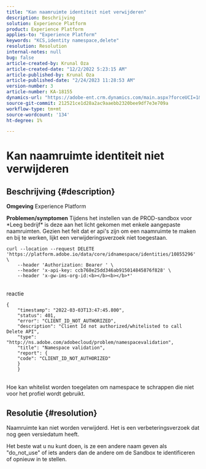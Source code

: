 ```yaml
---
title: "Kan naamruimte identiteit niet verwijderen"
description: Beschrijving
solution: Experience Platform
product: Experience Platform
applies-to: "Experience Platform"
keywords: "KCS,identity namespace,delete"
resolution: Resolution
internal-notes: null
bug: false
article-created-by: Krunal Oza
article-created-date: "12/2/2022 5:23:15 AM"
article-published-by: Krunal Oza
article-published-date: "2/24/2023 11:28:53 AM"
version-number: 3
article-number: KA-18155
dynamics-url: "https://adobe-ent.crm.dynamics.com/main.aspx?forceUCI=1&pagetype=entityrecord&etn=knowledgearticle&id=0bfbb266-0172-ed11-9561-6045bd006c82"
source-git-commit: 212521ce1d28a2ac9aaebb2320bee9df7e3e709a
workflow-type: tm+mt
source-wordcount: '134'
ht-degree: 1%

---
```


# Kan naamruimte identiteit niet verwijderen

## Beschrijving {#description}

<b>Omgeving</b>
Experience Platform


<b>Problemen/symptomen</b>
Tijdens het instellen van de PROD-sandbox voor \*Leeg bedrijf\* is deze aan het licht gekomen met enkele aangepaste naamruimten. Gezien het feit dat er api&#39;s zijn om een naamruimte te maken en bij te werken, lijkt een verwijderingsverzoek niet toegestaan.


```
curl --location --request DELETE 'https://platform.adobe.io/data/core/idnamespace/identities/10855296' \
    --header 'Authorization: Bearer ' \
    --header 'x-api-key: ccb768e25dd346ab915014845876f828' \
    --header 'x-gw-ims-org-id:<b></b><b></b>*'
```



<br>reactie


```
{
    "timestamp": "2022-03-03T13:47:45.800",
    "status": 401,
    "error": "CLIENT_ID_NOT_AUTHORIZED",
    "description": "Client Id not authorized/whitelisted to call Delete API",
    "type": "http://ns.adobe.com/adobecloud/problem/namespacevalidation",
    "title": "Namespace validation",
    "report": {
    "code": "CLIENT_ID_NOT_AUTHORIZED"
    }
    }
```


<br>Hoe kan whitelist worden toegelaten om namespace te schrappen die niet voor het profiel wordt gebruikt.



## Resolutie {#resolution}


Naamruimte kan niet worden verwijderd. Het is een verbeteringsverzoek dat nog geen versiedatum heeft.

Het beste wat u nu kunt doen, is ze een andere naam geven als &quot;do_not_use&quot; of iets anders dan de andere om de Sandbox te identificeren of opnieuw in te stellen.
